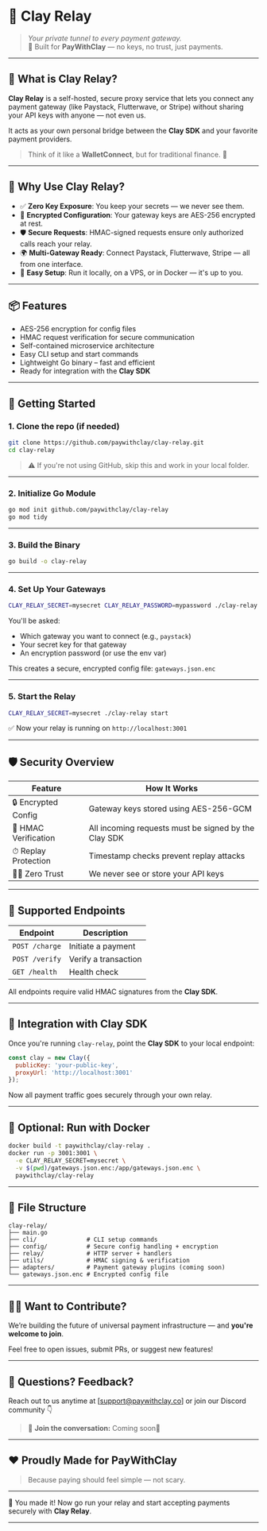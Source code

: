# 🧱 Clay Relay

> *Your private tunnel to every payment gateway.*  
> 🔐 Built for **PayWithClay** — no keys, no trust, just payments.

---

## 🤝 What is Clay Relay?

**Clay Relay** is a self-hosted, secure proxy service that lets you connect any payment gateway (like Paystack, Flutterwave, or Stripe) without sharing your API keys with anyone — not even us.

It acts as your own personal bridge between the **Clay SDK** and your favorite payment providers.

> Think of it like a **WalletConnect**, but for traditional finance. 💸

---

## 🎯 Why Use Clay Relay?

- ✅ **Zero Key Exposure**: You keep your secrets — we never see them.
- 🔐 **Encrypted Configuration**: Your gateway keys are AES-256 encrypted at rest.
- 🛡️ **Secure Requests**: HMAC-signed requests ensure only authorized calls reach your relay.
- 🌍 **Multi-Gateway Ready**: Connect Paystack, Flutterwave, Stripe — all from one interface.
- 🚀 **Easy Setup**: Run it locally, on a VPS, or in Docker — it's up to you.

---

## 📦 Features

- AES-256 encryption for config files
- HMAC request verification for secure communication
- Self-contained microservice architecture
- Easy CLI setup and start commands
- Lightweight Go binary – fast and efficient
- Ready for integration with the **Clay SDK**

---

## 🧪 Getting Started

### 1. Clone the repo (if needed)

```bash
git clone https://github.com/paywithclay/clay-relay.git
cd clay-relay
```

> ⚠️ If you're not using GitHub, skip this and work in your local folder.

---

### 2. Initialize Go Module

```bash
go mod init github.com/paywithclay/clay-relay
go mod tidy
```

---

### 3. Build the Binary

```bash
go build -o clay-relay
```

---

### 4. Set Up Your Gateways

```bash
CLAY_RELAY_SECRET=mysecret CLAY_RELAY_PASSWORD=mypassword ./clay-relay setup
```

You'll be asked:
- Which gateway you want to connect (e.g., `paystack`)
- Your secret key for that gateway
- An encryption password (or use the env var)

This creates a secure, encrypted config file: `gateways.json.enc`

---

### 5. Start the Relay

```bash
CLAY_RELAY_SECRET=mysecret ./clay-relay start
```

✅ Now your relay is running on `http://localhost:3001`

---

## 🛡️ Security Overview

| Feature | How It Works |
|--------|--------------|
| 🔒 Encrypted Config | Gateway keys stored using AES-256-GCM |
| 🧾 HMAC Verification | All incoming requests must be signed by the Clay SDK |
| ⏱ Replay Protection | Timestamp checks prevent replay attacks |
| 🙅‍♂️ Zero Trust | We never see or store your API keys |

---

## 🧰 Supported Endpoints

| Endpoint | Description |
|---------|-------------|
| `POST /charge` | Initiate a payment |
| `POST /verify` | Verify a transaction |
| `GET /health` | Health check |

All endpoints require valid HMAC signatures from the **Clay SDK**.

---

## 🧬 Integration with Clay SDK

Once you're running `clay-relay`, point the **Clay SDK** to your local endpoint:

```js
const clay = new Clay({
  publicKey: 'your-public-key',
  proxyUrl: 'http://localhost:3001'
});
```

Now all payment traffic goes securely through your own relay.

---

## 🐳 Optional: Run with Docker

```bash
docker build -t paywithclay/clay-relay .
docker run -p 3001:3001 \
  -e CLAY_RELAY_SECRET=mysecret \
  -v $(pwd)/gateways.json.enc:/app/gateways.json.enc \
  paywithclay/clay-relay
```

---

## 📁 File Structure

```
clay-relay/
├── main.go
├── cli/              # CLI setup commands
├── config/           # Secure config handling + encryption
├── relay/            # HTTP server + handlers
├── utils/            # HMAC signing & verification
├── adapters/         # Payment gateway plugins (coming soon)
└── gateways.json.enc # Encrypted config file
```

---

## 🧑‍💻 Want to Contribute?

We’re building the future of universal payment infrastructure — and **you're welcome to join**.

Feel free to open issues, submit PRs, or suggest new features!

---

## 📣 Questions? Feedback?

Reach out to us anytime at [support@paywithclay.co] or join our Discord community 👇

> 💬 **Join the conversation:** Coming soon🥲

---

## ❤️ Proudly Made for PayWithClay

> Because paying should feel simple — not scary.

---

🎉 You made it! Now go run your relay and start accepting payments securely with **Clay Relay**.

---